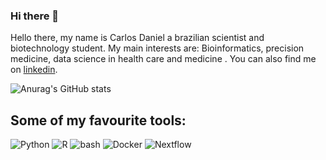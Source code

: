 ### Hi there 👋

Hello there, my name is Carlos Daniel a brazilian scientist and biotechnology student. My main interests are: Bioinformatics, precision medicine, data science in health care and medicine . You can also find me on  [linkedin](https://www.linkedin.com/in/carlos-daniel-moreira-duarte-b220381a7/).

![Anurag's GitHub stats](https://github-readme-stats.vercel.app/api?username=CDanielDuarte&show_icons=true&theme=cobalt) 

<!-- Ninguém vê esse comentário ![Top Langs](https://github-readme-stats.vercel.app/api/top-langs/?username=CDanielDuarte&layout=compact&hide=tex,css,html,scss,ruby,javascript,pep8,roff&exclude_repo=dotfiles,mxrcon,website-nos,study_notes&theme=dark)-->

## Some of my favourite tools:

![Python](https://api.iconify.design/logos:python.svg?width=30&height=30)
![R](https://api.iconify.design/logos:r-lang.svg?width=30&height=30')
![bash](https://api.iconify.design/logos:bash-icon.svg?width=30&height=30)
![Docker](https://api.iconify.design/logos:docker-icon.svg?width=30&height=30)
![Nextflow](https://api.iconify.design/file-icons:nextflow.svg?color=%2327ae60&width=30&height=30)


